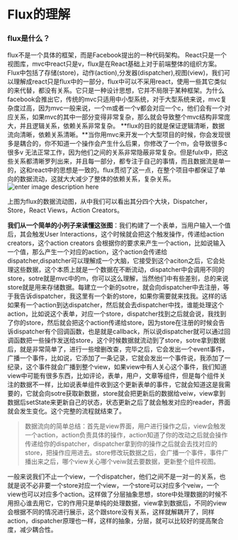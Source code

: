 # Flux的理解
### flux是什么？
flux不是一个具体的框架，而是Facebook提出的一种代码架构。 
React只是一个视图库，mvc中react只是v，flux是在React基础上对于前端整体的组织方案。Flux中包括了存储(store)，动作(action),分发器(dispatcher),视图(view)，我们可以理解成react只是flux中的一部分，flux中可以不采用react，使用一些其它类似的来代替，都没有关系。它只是一种设计思想，它并不局限于某种框架。为什么facebook会推出它，传统的mvc只适用中小型系统，对于大型系统来说，mvc复杂度过高，因为mvc一般来说，一个m或者一个v都会对应一个c，他们会有一个对应关系，如果mvc的其中一部分变得非常复杂，那么就会导致整个mvc结构非常庞大，并且逻辑关系，依赖关系非常复杂。 
**flux的目的就是保证逻辑清晰，数据流向清晰，依赖关系清晰。**当你用mvc来开发一个大型项目的时候，你会发现很多是耦合的，你不知道一个操作会产生什么后果，你修改了一个m，会导致很多c很多v 无法正常工作，因为他们之间的关系非常隐蔽非常复杂。但是fulx中，把这些关系都清晰罗列出来，并且每一部分，都专注于自己的事情，而且数据流是单一的，这和react中的思想是一致的。flux贯彻了这一点，在整个项目中都保证了单向的数据流动，这就大大减少了整体的依赖关系，复杂关系。 
![enter image description here](http://iamhades.oss-cn-shanghai.aliyuncs.com/flux-diagram-white-background.png)

上图为flux的数据流动图，从中我们可以看出其分四个大块，Dispatcher，Store，React Views，Action Creators。


**我们从一个简单的小列子来读懂这张图**：我们构建了一个表单，当用户输入一个值后，其会触发User Interactions，这个时候就会把这个触发操作，传递给action creators，这个action creators 会根据你的要求来产生一个action，比如说输入一个值，那么产生一个对应的action，这个action会传递给dispatcher,dispatcher可以理解成一个大脑，它接受到这个aciton之后，它会处理这些数据，这个本质上就是一个数据在不断流动，dispatcher中会调用不同的store，sotre就是mvc中的m，你可以这么理解，当然他们中有些差别，总的来说store就是用来存储数据。每建立一个新的sotre，就会向dispatcher中去注册，等于我告诉dispatcher，我这里有一个新的store，如果你需要就来找我。这样的话如果有一个action到达dispatcher，然后就会去dispatcher中找，谁能处理这个action，比如说这个表单，对应一个store，dispatcher找到之后就会说，我找到了你的store，然后就会把这个action传递给store，因为store在注册的时候会告诉dispatcher有个回调函数，也是就是callback，所以说dispatcher就可以通过回调函数把一些操作发送给store，这个时候数据就流动到了store，sotre拿到数据后，就是非常简单了，进行一些增删改查，完毕之后，它会发出一个event事件，广播一个事件，比如说，它添加了一条记录，它就会发出一个事件说，我添加了一纪录，这个事件就会广播到整个view，如果view中有人关心这个事件，我们知道view中可能有很多东西，比如评论，表单，用户，文章等组件，但是每个组件关注的数据不一样，比如说表单组件收到这个更新表单的事件，它就会知道这是我需要的，它就会向sotre获取新数据，store就会把更新后的数据给veiw，view拿到数据后setState来更新自己的状态，状态更新之后了就会触发对应的reader，界面就会发生变化。这个完整的流程就结束了。

>数据流向的简单总结：首先是view界面，用户进行操作之后，view会触发一个action，action负责具体的操作，action知道了你的改动之后就会操作传递给你的dispatcher，dispatcher拿到你的操作之后就会去找对应的store，把操作应用进去。store修改玩数据之后，会广播一个事件，事件广播出来之后，哪个view关心哪个veiw就去要数据，更新整个组件视图。

一般来说我们不止一个view，一个dispatcher，他们之间不是一对一的关系，也就是说不必非要一个store对应一个view，一个store可以对应多个veiw，一个view也可以对应多个action。这样做了分层抽象思想，store中处理数据的时候不用担心谁去用它，它的作用只是单纯的处理数据，view拿到数据后，不同的view会根据不同的情况进行展示，这个跟store没有关系，这样就解耦开了，同样action，dispatcher原理也一样，这样的抽象，分层，就可以比较好的提高聚合度，减少耦合性。

